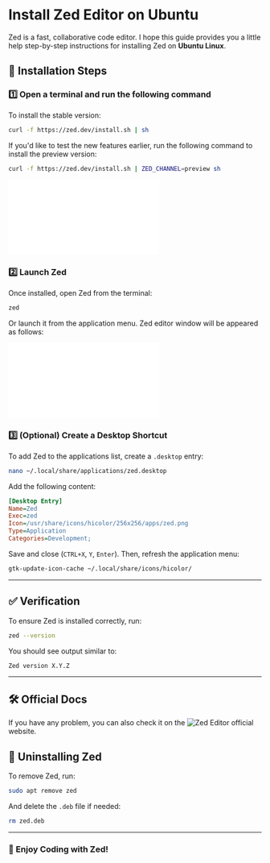 # Install Zed Editor on Ubuntu

Zed is a fast, collaborative code editor. I hope this guide provides you a little help step-by-step instructions for installing Zed on **Ubuntu Linux**.


## 🔽 Installation Steps

### 1️⃣ Open a terminal and run the following command
To install the stable version:

```sh
curl -f https://zed.dev/install.sh | sh
```

If you'd like to test the new features earlier, run the following command to install the preview version:

```sh
curl -f https://zed.dev/install.sh | ZED_CHANNEL=preview sh
```

![Install Zed in terminal](./images/zedinstall.img)

### 2️⃣ Launch Zed
Once installed, open Zed from the terminal:

```sh
zed
```

Or launch it from the application menu.
Zed editor window will be appeared as follows:

![Open Zed](./images/zedwindow.img)

### 3️⃣ (Optional) Create a Desktop Shortcut
To add Zed to the applications list, create a `.desktop` entry:

```sh
nano ~/.local/share/applications/zed.desktop
```

Add the following content:

```ini
[Desktop Entry]
Name=Zed
Exec=zed
Icon=/usr/share/icons/hicolor/256x256/apps/zed.png
Type=Application
Categories=Development;
```

Save and close (`CTRL+X`, `Y`, `Enter`). Then, refresh the application menu:

```sh
gtk-update-icon-cache ~/.local/share/icons/hicolor/
```

---

## ✅ Verification
To ensure Zed is installed correctly, run:

```sh
zed --version
```

You should see output similar to:

```sh
Zed version X.Y.Z
```

---

## 🛠 Official Docs
If you have any problem, you can also check it on the ![Zed Editor](https://zed.dev/docs/getting-started) official website.


## 📌 Uninstalling Zed
To remove Zed, run:

```sh
sudo apt remove zed
```

And delete the `.deb` file if needed:

```sh
rm zed.deb
```

---

### 🎉 Enjoy Coding with Zed!

